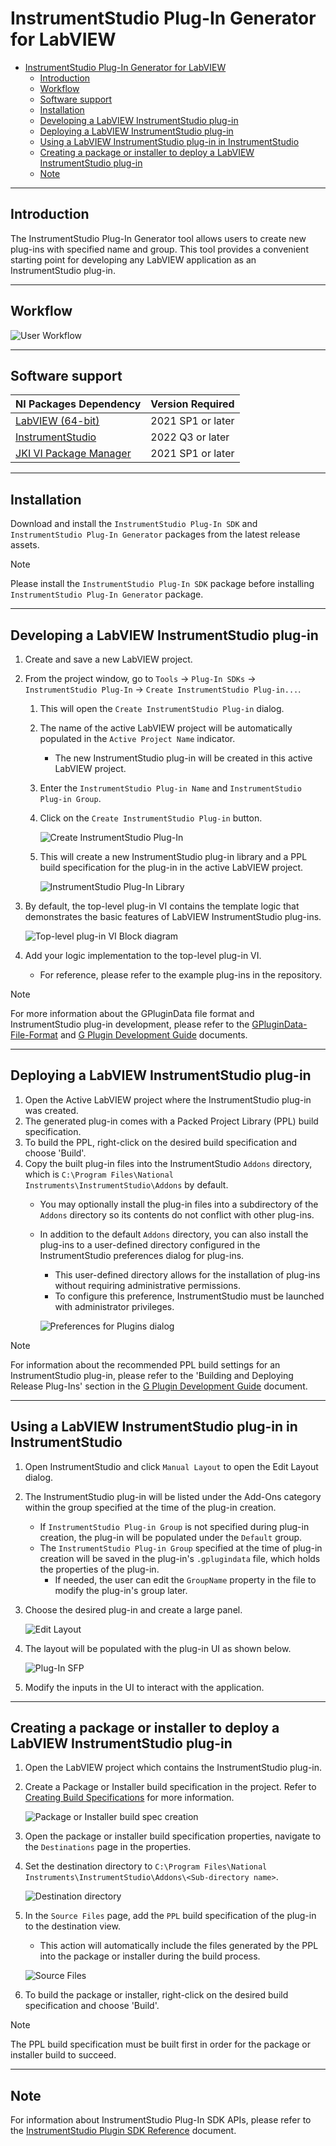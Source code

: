 # InstrumentStudio Plug-In Generator for LabVIEW

- [InstrumentStudio Plug-In Generator for LabVIEW](#instrumentstudio-plug-in-generator-for-labview)
  - [Introduction](#introduction)
  - [Workflow](#workflow)
  - [Software support](#software-support)
  - [Installation](#installation)
  - [Developing a LabVIEW InstrumentStudio plug-in](#developing-a-labview-instrumentstudio-plug-in)
  - [Deploying a LabVIEW InstrumentStudio plug-in](#deploying-a-labview-instrumentstudio-plug-in)
  - [Using a LabVIEW InstrumentStudio plug-in in InstrumentStudio](#using-a-labview-instrumentstudio-plug-in-in-instrumentstudio)
  - [Creating a package or installer to deploy a LabVIEW InstrumentStudio plug-in](#creating-a-package-or-installer-to-deploy-a-labview-instrumentstudio-plug-in)
  - [Note](#note)

---

## Introduction

The InstrumentStudio Plug-In Generator tool allows users to create new plug-ins with specified name
and group. This tool provides a convenient starting point for developing any LabVIEW application as
an InstrumentStudio plug-in.

---

## Workflow

![User Workflow](./images/InstrumentStudio%20Plug-In%20Generator%20Guide/Workflow.png)

---

## Software support

NI Packages Dependency | Version Required
--- | ---
[LabVIEW (64-bit)](https://www.ni.com/en/support/downloads/software-products/download.labview.html#443865) | 2021 SP1 or later
[InstrumentStudio](https://www.ni.com/en/support/downloads/software-products/download.instrumentstudio.html#460631) | 2022 Q3 or later
[JKI VI Package Manager](https://www.ni.com/en/support/downloads/tools-network/download.jki-vi-package-manager.html#443251) | 2021 SP1 or later

---

## Installation

Download and install the `InstrumentStudio Plug-In SDK` and `InstrumentStudio Plug-In Generator`
packages from the latest release assets.

> [!NOTE]  
> Please install the `InstrumentStudio Plug-In SDK` package before installing `InstrumentStudio
Plug-In Generator` package.

---

## Developing a LabVIEW InstrumentStudio plug-in

1. Create and save a new LabVIEW project.
2. From the project window, go to `Tools` → `Plug-In SDKs` → `InstrumentStudio Plug-In` → `Create
   InstrumentStudio Plug-in...`.
   1. This will open the `Create InstrumentStudio Plug-in` dialog.
   2. The name of the active LabVIEW project will be automatically populated in the `Active Project
      Name` indicator.  
      - The new InstrumentStudio plug-in will be created in this active LabVIEW project.
   3. Enter the `InstrumentStudio Plug-in Name` and `InstrumentStudio Plug-in Group`.
   4. Click on the `Create InstrumentStudio Plug-in` button.

      ![Create InstrumentStudio Plug-In](./images/InstrumentStudio%20Plug-In%20Generator%20Guide/Create%20InstrumentStudio%20Plug-In.png)

   5. This will create a new InstrumentStudio plug-in library and a PPL build specification for the
      plug-in in the active LabVIEW project.

      ![InstrumentStudio Plug-In Library](./images/InstrumentStudio%20Plug-In%20Generator%20Guide/InstrumentStudio%20Plug-In%20Library.png)

3. By default, the top-level plug-in VI contains the template logic that demonstrates the basic
   features of LabVIEW InstrumentStudio plug-ins.

   ![Top-level plug-in VI Block diagram](./images/InstrumentStudio%20Plug-In%20Generator%20Guide/Top-level%20VI%20Block%20diagram.png)

4. Add your logic implementation to the top-level plug-in VI.
      - For reference, please refer to the example plug-ins in the repository.

> [!NOTE]  
> For more information about the GPluginData file format and InstrumentStudio plug-in development,
please refer to the
[GPluginData-File-Format](https://github.com/ni/instrumentstudio-plugins/blob/main/labview/docs/GPluginData-File-Format.pdf)
and [G Plugin Development
Guide](https://github.com/ni/instrumentstudio-plugins/blob/main/labview/docs/G%20Plugin%20Development%20Guide.pdf)
documents.

---

## Deploying a LabVIEW InstrumentStudio plug-in

1. Open the Active LabVIEW project where the InstrumentStudio plug-in was created.
2. The generated plug-in comes with a Packed Project Library (PPL) build specification.
3. To build the PPL, right-click on the desired build specification and choose 'Build'.
4. Copy the built plug-in files into the InstrumentStudio `Addons` directory, which is `C:\Program
   Files\National Instruments\InstrumentStudio\Addons` by default.
   - You may optionally install the plug-in files into a subdirectory of the `Addons` directory so
     its contents do not conflict with other plug-ins.
   - In addition to the default `Addons` directory, you can also install the plug-ins to a
     user-defined directory configured in the InstrumentStudio preferences dialog for plug-ins.
      - This user-defined directory allows for the installation of plug-ins without requiring
        administrative permissions.
      - To configure this preference, InstrumentStudio must be launched with administrator
        privileges.

      ![Preferences for Plugins dialog](./images/InstrumentStudio%20Plug-In%20Generator%20Guide/Preferences%20for%20Plugins.png)

> [!NOTE]  
> For information about the recommended PPL build settings for an InstrumentStudio plug-in, please
refer to the 'Building and Deploying Release Plug-Ins' section in the [G Plugin Development
Guide](https://github.com/ni/instrumentstudio-plugins/blob/main/labview/docs/G%20Plugin%20Development%20Guide.pdf)
document.

---

## Using a LabVIEW InstrumentStudio plug-in in InstrumentStudio

1. Open InstrumentStudio and click `Manual Layout` to open the Edit Layout dialog.
2. The InstrumentStudio plug-in will be listed under the Add-Ons category within the group specified
   at the time of the plug-in creation.  
   - If `InstrumentStudio Plug-in Group` is not specified during plug-in creation, the plug-in will
     be populated under the `Default` group.
   - The `InstrumentStudio Plug-in Group` specified at the time of plug-in creation will be saved in
     the plug-in's `.gplugindata` file, which holds the properties of the plug-in.
      - If needed, the user can edit the `GroupName` property in the file to modify the plug-in's
        group later.
3. Choose the desired plug-in and create a large panel.
  
   ![Edit Layout](./images/InstrumentStudio%20Plug-In%20Generator%20Guide/InstrumentStudio%20Edit%20Layout.png)

4. The layout will be populated with the plug-in UI as shown below.

   ![Plug-In SFP](./images/InstrumentStudio%20Plug-In%20Generator%20Guide/InstrumentStudio%20Plug-In%20Soft%20Panel.png)

5. Modify the inputs in the UI to interact with the application.

---

## Creating a package or installer to deploy a LabVIEW InstrumentStudio plug-in

1. Open the LabVIEW project which contains the InstrumentStudio plug-in.
2. Create a Package or Installer build specification in the project. Refer to
   [Creating Build Specifications](https://www.ni.com/docs/en-US/bundle/labview/page/creating-build-specifications.html)
   for more information.

   ![Package or Installer build spec creation](./images/InstrumentStudio%20Plug-In%20Generator%20Guide/Package%20or%20Installer%20build%20spec.png)

3. Open the package or installer build specification properties, navigate to the `Destinations` page
   in the properties.
4. Set the destination directory to `C:\Program Files\National
   Instruments\InstrumentStudio\Addons\<Sub-directory name>`.

   ![Destination directory](./images/InstrumentStudio%20Plug-In%20Generator%20Guide/Package%20or%20Installer%20Destination%20directory.png)

5. In the `Source Files` page, add the `PPL` build specification of the plug-in to the destination
   view.
   - This action will automatically include the files generated by the PPL into the package or
     installer during the build process.

   ![Source Files](./images/InstrumentStudio%20Plug-In%20Generator%20Guide/Package%20or%20Installer%20Source%20Files.png)

6. To build the package or installer, right-click on the desired build specification and choose
   'Build'.

> [!NOTE]  
> The PPL build specification must be built first in order for the package or installer build to
> succeed.

---

## Note

For information about InstrumentStudio Plug-In SDK APIs, please refer to the
[InstrumentStudio Plugin SDK Reference](https://github.com/ni/instrumentstudio-plugins/blob/main/labview/docs/InstrumentStudio%20Plugin%20SDK%20Reference.pdf)
document.
